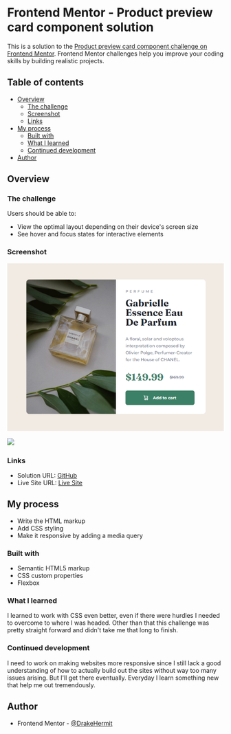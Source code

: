 # Frontend Mentor - Product preview card component solution

This is a solution to the [Product preview card component challenge on Frontend Mentor](https://www.frontendmentor.io/challenges/product-preview-card-component-GO7UmttRfa). Frontend Mentor challenges help you improve your coding skills by building realistic projects. 

## Table of contents

- [Overview](#overview)
  - [The challenge](#the-challenge)
  - [Screenshot](#screenshot)
  - [Links](#links)
- [My process](#my-process)
  - [Built with](#built-with)
  - [What I learned](#what-i-learned)
  - [Continued development](#continued-development)
- [Author](#author)

## Overview

### The challenge

Users should be able to:

- View the optimal layout depending on their device's screen size
- See hover and focus states for interactive elements

### Screenshot

![](/images/screenshot-desktop.png)

![](/images/screenshot2.jpg)

### Links

- Solution URL: [GitHub](https://github.com/DrakeHermit/product-preview-card)
- Live Site URL: [Live Site](https://resilient-dasik-d2bdf8.netlify.app/)

## My process

- Write the HTML markup
- Add CSS styling
- Make it responsive by adding a media query

### Built with

- Semantic HTML5 markup
- CSS custom properties
- Flexbox

### What I learned

I learned to work with CSS even better, even if there were hurdles I needed to overcome to where I was headed. Other than that this challenge was pretty straight forward and didn't take me that long to finish.

### Continued development

I need to work on making websites more responsive since I still lack a good understanding of how to actually build out the sites without way too many issues arising. But I'll get there eventually. Everyday I learn something new that help me out tremendously.

## Author

- Frontend Mentor - [@DrakeHermit](https://www.frontendmentor.io/profile/DrakeHermit)
